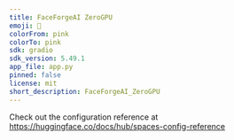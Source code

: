 ```yaml
---
title: FaceForgeAI ZeroGPU
emoji: 🐨
colorFrom: pink
colorTo: pink
sdk: gradio
sdk_version: 5.49.1
app_file: app.py
pinned: false
license: mit
short_description: FaceForgeAI_ZeroGPU
---
```


Check out the configuration reference at https://huggingface.co/docs/hub/spaces-config-reference
